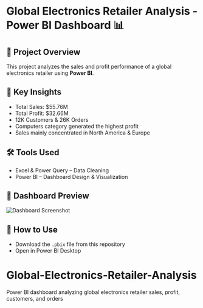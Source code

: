 # Global Electronics Retailer Analysis - Power BI Dashboard 📊

## 📌 Project Overview
This project analyzes the sales and profit performance of a global electronics retailer using **Power BI**.

## 🔑 Key Insights
- Total Sales: $55.76M
- Total Profit: $32.66M
- 12K Customers & 26K Orders
- Computers category generated the highest profit
- Sales mainly concentrated in North America & Europe

## 🛠 Tools Used
- Excel & Power Query – Data Cleaning
- Power BI – Dashboard Design & Visualization

## 📸 Dashboard Preview
![Dashboard Screenshot](screenshot.png)

## 🚀 How to Use
- Download the `.pbix` file from this repository
- Open in Power BI Desktop
# Global-Electronics-Retailer-Analysis
Power BI dashboard analyzing global electronics retailer sales, profit, customers, and orders
